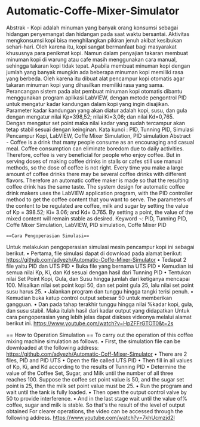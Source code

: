 # Automatic-Coffe-Mixer-Simulator
Abstrak - Kopi adalah minuman yang banyak orang konsumsi sebagai hidangan penyemangat dan hidangan pada saat waktu bersantai. Aktivitas mengkonsumsi kopi bisa menghilangkan pikiran jenuh akibat kesibukan sehari-hari. Oleh karena itu, kopi sangat bermanfaat bagi masyarakat khususnya para penikmat kopi. Namun dalam penyajian takaran membuat minuman kopi di warung atau cafe masih menggunakan cara manual, sehingga takaran kopi tidak tepat. Apabila membuat minuman kopi dengan jumlah yang banyak mungkin ada beberapa minuman kopi memiliki rasa yang berbeda. Oleh karena itu dibuat alat pencampur kopi otomatis agar takaran minuman kopi yang dihasilkan memiliki rasa yang sama. Perancangan sistem pada alat pembuat minuman kopi otomatis dibantu menggunakan program aplikasi LabVIEW, dengan metode pengontrol PID untuk mengatur kadar kandungan dalam kopi yang ingin disajikan. Parameter kadar kandungan yang akan diatur adalah kopi, susu, dan gula dengan mengatur nilai Kp=398,52; nilai Ki=3,06; dan nilai Kd=0,765. Dengan mengatur set point maka nilai kadar yang sudah tercampur akan tetap stabil sesuai dengan keinginan.  Kata kunci : PID, Tunning PID, Simulasi Pencampur Kopi, LabVIEW, Coffe Mixer Simulation, PID simulation  Abstract - Coffee is a drink that many people consume as an encouraging and casual meal. Coffee consumption can eliminate boredom due to daily activities. Therefore, coffee is very beneficial for people who enjoy coffee. But in serving doses of making coffee drinks in stalls or cafes still use manual methods, so the dose of coffee is not right. Every time you make a large amount of coffee drinks there may be several coffee drinks with different flavors. Therefore an automatic coffee maker is made so that the resulting coffee drink has the same taste. The system design for automatic coffee drink makers uses the LabVIEW application program, with the PID controller method to get the coffee content that you want to serve. The parameters of the content to be regulated are coffee, milk and sugar by setting the value of Kp = 398.52; Ki= 3.06; and Kd= 0.765. By setting a point, the value of the mixed content will remain stable as desired.  Keyword ¬: PID, Tunning PID, Coffe Mixer Simulation, LabVIEW, PID simulation, Coffe Mixer PID

	==Cara Pengoperasian Simulasi==
Untuk melakukan pengoperasian simulasi mesin pencampur kopi ini sebagai berikut.
•	Pertama, file simulasi dapat di download pada alamat berikut:
https://github.com/adyezh/Automatic-Coffe-Mixer-Simulator
•	Tedapat 2 file yaitu PID dan UTS PID
•	Buka file yang bernama UTS PID 
•	Kemudian isi semua nilai Kp, Ki, dan Kd sesuai dengan hasil dari Tunning PID
•	Tentukan nilai Set Point Kopi, Gula, dan Susu hingga jumlah dari ketiganya mencapai 100. Misalkan nilai set point kopi 50, dan set point gula 25, lalu nilai set point susu harus 25.
•	Jalankan program dan tunggu hingga tangki terisi penuh.
•	Kemudian buka katup control output sebesar 50 untuk memberikan gangguan.
•	Dan pada tahap terakhir tunggu hingga nilai %kadar kopi, gula, dan susu stabil. Maka itulah hasil dari kadar output yang didapatkan 
Untuk cara pengoperasian yang lebih jelas dapat diakses videonya melalui alamat berikut ini.
https://www.youtube.com/watch?v=HpZFFrGTOT0&t=2s


== How to Operation Simulation ==
To carry out the operation of this coffee mixing machine simulation as follows.
• First, the simulation file can be downloaded at the following address:
https://github.com/adyezh/Automatic-Coff-Mixer-Simulator
• There are 2 files, PID and PID UTS
• Open the file called UTS PID
• Then fill in all values of Kp, Ki, and Kd according to the results of Tunning PID
• Determine the value of the Coffee Set, Sugar, and Milk until the number of all three reaches 100. Suppose the coffee set point value is 50, and the sugar set point is 25, then the milk set point value must be 25.
• Run the program and wait until the tank is fully loaded.
• Then open the output control valve by 50 to provide interference.
• And in the last stage wait until the value of% coffee, sugar and milk is stable. So that's the result of the level of output obtained
For clearer operations, the video can be accessed through the following address.
https://www.youtube.com/watch?v=7khUcmzjd2I

